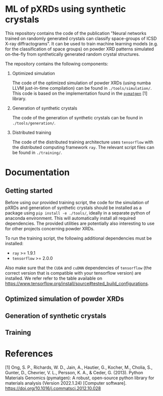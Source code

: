 # ML of pXRDs using synthetic crystals

This repository contains the code of the publication "Neural networks trained on
randomly generated crystals can classify space-groups of ICSD X-ray
diffractograms". It can be used to train machine learning models (e.g. for the
classification of space groups) on powder XRD patterns simulated on-the-fly from
synthetically generated random crystal structures.

The repository contains the following components:

1. Optimized simulation

    The code of the optimized simulation of powder XRDs (using numba LLVM
    just-in-time compilation) can be found in `./tools/simulation/`. This code
    is based on the implementation found in the
    [`pymatgen`](https://github.com/materialsproject/pymatgen) [1] library.

2. Generation of synthetic crystals

    The code of the generation of synthetic crystals can be found in
    `./tools/generation/`.

3. Distributed training

    The code of the distributed training architecture uses `tensorflow` with
    the distributed computing framework `ray`. The relevant script files can be
    found in `./training/`.

# Documentation
## Getting started

Before using our provided training script, the code for the simulation of pXRDs
and generation of synthetic crystals should be installed as a package using `pip
install -e ./tools/`, ideally in a separate python of anaconda environment. This
will automatically install all required dependencies. The provided utilities are
potentially also interesting to use for other projects concerning powder XRDs.

To run the training script, the following additional dependencies must be
installed:

- `ray` >= 1.9.1
- `tensorflow` >= 2.0.0

Also make sure that the `CUDA` and `cuDNN` dependencies of `tensorflow` (the
correct version that is compatible with your tensorflow version) are
installed. We refer refer to the table available on
https://www.tensorflow.org/install/source#tested_build_configurations.

## Optimized simulation of powder XRDs

## Generation of synthetic crystals

## Training

# References
[1] Ong, S. P., Richards, W. D., Jain, A., Hautier, G., Kocher, M., Cholia, S., Gunter, D., Chevrier, V. L., Persson, K. A., & Ceder, G. (2013). Python Materials Genomics (pymatgen): A robust, open-source python library for materials analysis (Version 2022.1.24) [Computer software]. https://doi.org/10.1016/j.commatsci.2012.10.028